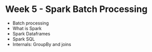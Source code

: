 # Week 5 - Spark Batch Processing

- Batch processing
- What is Spark
- Spark Dataframes
- Spark SQL
- Internals: GroupBy and joins

